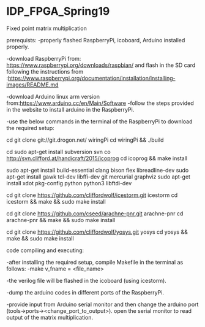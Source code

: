 # IDP_FPGA_Spring19
Fixed point matrix multiplication

prerequists:
  -properly flashed RaspberryPi, icoboard, Arduino installed properly.
  
  -download RaspberryPi from: https://www.raspberrypi.org/downloads/raspbian/ 
  and flash in the SD card following the instructions from :https://www.raspberrypi.org/documentation/installation/installing-images/README.md
  
  -download Arduino linux arm version from:https://www.arduino.cc/en/Main/Software
  -follow the steps provided in the website to install arduino in the RaspberryPi.
  
  -use the below commands in the terminal of the RaspberryPi to download the required setup:
  
cd
git clone git://git.drogon.net/ wiringPi
cd wiringPi && ./build

cd 
sudo apt-get install subversion
svn co http://svn.clifford.at/handicraft/2015/icoprog
cd icoprog && make install

sudo apt-get install build-essential clang bison flex libreadline-dev
sudo apt-get install gawk tcl-dev libffi-dev git mercurial graphviz
sudo apt-get install xdot pkg-config python python3 libftdi-dev

cd
git clone https://github.com/cliffordwolf/icestorm.git icestorm
cd icestorm && make && sudo make install

cd 
git clone https://github.com/cseed/arachne-pnr.git arachne-pnr
cd arachne-pnr && make && sudo make install

cd
git clone https://github.com/cliffordwolf/yosys.git yosys
cd yosys && make && sudo make install


  code compiling and executing:
  
  -after installing the required setup, compile Makefile in the terminal as follows:
  -make v_fname = <file_name>
  
  -the verilog file will be flashed in the icoboard (using icestorm).
  
  -dump the arduino codes in different ports of the RaspberryPi.
  
  -provide input from Arduino serial monitor and then change the arduino port (tools->ports-><change_port_to_output>). open the  serial monitor to read output of the matrix multiplication. 
